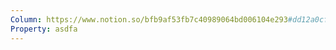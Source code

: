 ```yaml
---
Column: https://www.notion.so/bfb9af53fb7c40989064bd006104e293#dd12a0cff757404b97b177519a8289ff
Property: asdfa
---
```


